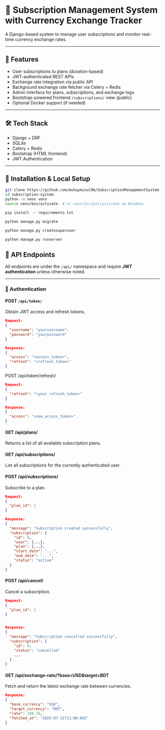 # 🧾 Subscription Management System with Currency Exchange Tracker

A Django-based system to manage user subscriptions and monitor real-time currency exchange rates.

---

## 🚀 Features

- User subscriptions to plans (duration-based)
- JWT-authenticated REST APIs
- Exchange rate integration via public API
- Background exchange rate fetcher via Celery + Redis
- Admin interface for plans, subscriptions, and exchange logs
- Bootstrap-powered frontend `/subscriptions/` view (public)
- Optional Docker support (if needed)

---

## 🛠 Tech Stack

- Django + DRF
- SQLite
- Celery + Redis
- Bootstrap (HTML frontend)
- JWT Authentication

---

## 🧩 Installation & Local Setup

```bash
git clone https://github.com/muhayminul96/SubscriptionManagementSystem.git
cd subscription-system
python -m venv venv
source venv/bin/activate  # or venv\Scripts\activate on Windows

pip install -r requirements.txt

python manage.py migrate

python manage.py createsuperuser

python manage.py runserver
```

## 🔗 API Endpoints

All endpoints are under the `/api/` namespace and require **JWT authentication** unless otherwise noted.

---

### 🔐 Authentication

#### POST `/api/token/`
Obtain JWT access and refresh tokens.
```json
Request:
{
  "username": "yourusername",
  "password": "yourpassword"
}

Response:
{
  "access": "<access_token>",
  "refresh": "<refresh_token>"
}
```
POST /api/token/refresh/

```json 
Request:
{
  "refresh": "<your_refresh_token>"
}

Response:
{
  "access": "<new_access_token>"
}
```
#### GET /api/plans/
Returns a list of all available subscription plans.

#### GET /api/subscriptions/
List all subscriptions for the currently authenticated user.

#### POST /api/subscriptions/
Subscribe to a plan.
```json
Request:
{
  "plan_id": 1
}

Response:
{
  "message": "Subscription created successfully",
  "subscription": {
    "id": 6,
    "user": {...},
    "plan": {...},
    "start_date": "...",
    "end_date": "...",
    "status": "active"
  }
}
```
#### POST /api/cancel/
Cancel a subscription.

```json 
Request:
{
  "plan_id": 1
}


Response:
{
  "message": "Subscription cancelled successfully",
  "subscription": {
    "id": 6,
    "status": "cancelled"
    ...
  }
}
```

#### GET /api/exchange-rate/?base=USD&target=BDT

Fetch and return the latest exchange rate between currencies.

```json
Response:
{
  "base_currency": "USD",
  "target_currency": "BDT",
  "rate": 109.76,
  "fetched_at": "2025-07-31T11:00:00Z"
}
```




